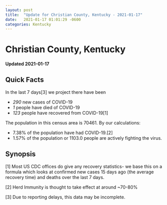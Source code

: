 ```yaml
---
layout: post
title:  "Update for Christian County, Kentucky - 2021-01-17"
date:   2021-01-17 01:01:29 -0600
categories: Kentucky
---
```


# Christian County, Kentucky
#### Updated 2021-01-17

## Quick Facts

In the last 7 days[3] we project there have been
- *290* new cases of COVID-19
- *1* people have died of COVID-19
- *123* people have recovered from COVID-19[1]

The population in this census area is 70461. By our calculations:
- 7.38% of the population have had COVID-19.[2]
- 1.57% of the population or 1103.0 people are actively fighting the virus.

## Synopsis




[1] Most US CDC offices do give any recovery statistics- we base this on a formula which looks at confirmed new cases
15 days ago (the average recovery time) and deaths over the last 7 days.

[2] Herd Immunity is thought to take effect at around ~70-80%

[3] Due to reporting delays, this data may be incomplete.
 
    